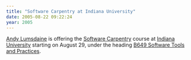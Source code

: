 ```yaml
---
title: "Software Carpentry at Indiana University"
date: 2005-08-22 09:22:24
year: 2005
---
```

<a href="http://www.osl.iu.edu/~lums">Andy Lumsdaine</a> is offering  the <a href="http://www.third-bit.com/swc">Software Carpentry</a> course  at <a href="http://www.cs.indiana.edu">Indiana University</a> starting on  August 29, under the heading  <a href="http://www.osl.iu.edu/~lums/swc">B649 Software Tools and Practices</a>.
